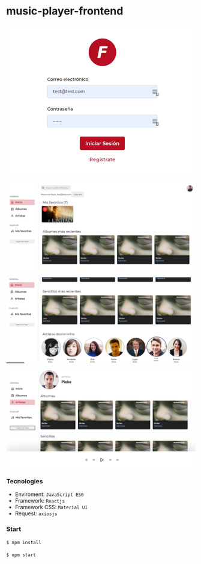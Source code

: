 # music-player-frontend

<!-- TODO: Add description -->

![Image 1](src/assets/img/screenshots/Screenshot_1.jpg)


![Image 2](src/assets/img/screenshots/Screenshot_2.jpg)


![Image 3](src/assets/img/screenshots/Screenshot_3.jpg)


![Image 4](src/assets/img/screenshots/Screenshot_4.jpg)

### Tecnologies

- Enviroment: `JavaScript ES6`
- Framework: `Reactjs`
- Framework CSS: `Material UI`
- Request: `axiosjs`

### Start

```sh
$ npm install

$ npm start
```
